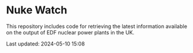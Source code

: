 # Nuke Watch

This repository includes code for retrieving the latest information available on the output of EDF nuclear power plants in the UK.

Last updated: 2024-05-10 15:08